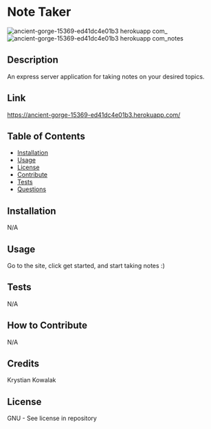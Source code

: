 # Note Taker
![ancient-gorge-15369-ed41dc4e01b3 herokuapp com_](https://github.com/KrystianKowalak/note_taker/assets/63071475/0218c5d2-39d4-4469-8147-c60cd502eb4f)
![ancient-gorge-15369-ed41dc4e01b3 herokuapp com_notes](https://github.com/KrystianKowalak/note_taker/assets/63071475/4d9b51f7-67ee-4dc8-bd3a-b34780ba4d14)


 ## Description
  An express server application for taking notes on your desired topics.

  ## Link
  https://ancient-gorge-15369-ed41dc4e01b3.herokuapp.com/

  ## Table of Contents
  - [Installation](#installation)
  - [Usage](#usage)
  - [License](#license)
  - [Contribute](#contribute)
  - [Tests](#tests)
  - [Questions](#questions)

  ## Installation
  N/A

  ## Usage
  Go to the site, click get started, and start taking notes :)

  ## Tests
  N/A

  ## How to Contribute
  N/A

  ## Credits
  Krystian Kowalak

  ## License
  GNU - See license in repository
